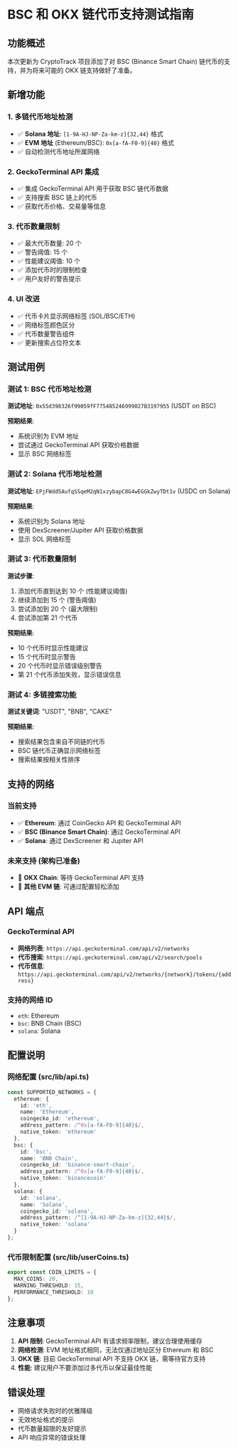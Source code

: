 # BSC 和 OKX 链代币支持测试指南

## 功能概述

本次更新为 CryptoTrack 项目添加了对 BSC (Binance Smart Chain) 链代币的支持，并为将来可能的 OKX 链支持做好了准备。

## 新增功能

### 1. 多链代币地址检测
- ✅ **Solana 地址**: `[1-9A-HJ-NP-Za-km-z]{32,44}` 格式
- ✅ **EVM 地址** (Ethereum/BSC): `0x[a-fA-F0-9]{40}` 格式
- ✅ 自动检测代币地址所属网络

### 2. GeckoTerminal API 集成
- ✅ 集成 GeckoTerminal API 用于获取 BSC 链代币数据
- ✅ 支持搜索 BSC 链上的代币
- ✅ 获取代币价格、交易量等信息

### 3. 代币数量限制
- ✅ 最大代币数量: 20 个
- ✅ 警告阈值: 15 个
- ✅ 性能建议阈值: 10 个
- ✅ 添加代币时的限制检查
- ✅ 用户友好的警告提示

### 4. UI 改进
- ✅ 代币卡片显示网络标签 (SOL/BSC/ETH)
- ✅ 网络标签颜色区分
- ✅ 代币数量警告组件
- ✅ 更新搜索占位符文本

## 测试用例

### 测试 1: BSC 代币地址检测
**测试地址**: `0x55d398326f99059fF775485246999027B3197955` (USDT on BSC)

**预期结果**:
- 系统识别为 EVM 地址
- 尝试通过 GeckoTerminal API 获取价格数据
- 显示 BSC 网络标签

### 测试 2: Solana 代币地址检测
**测试地址**: `EPjFWdd5AufqSSqeM2qN1xzybapC8G4wEGGkZwyTDt1v` (USDC on Solana)

**预期结果**:
- 系统识别为 Solana 地址
- 使用 DexScreener/Jupiter API 获取价格数据
- 显示 SOL 网络标签

### 测试 3: 代币数量限制
**测试步骤**:
1. 添加代币直到达到 10 个 (性能建议阈值)
2. 继续添加到 15 个 (警告阈值)
3. 尝试添加到 20 个 (最大限制)
4. 尝试添加第 21 个代币

**预期结果**:
- 10 个代币时显示性能建议
- 15 个代币时显示警告
- 20 个代币时显示错误级别警告
- 第 21 个代币添加失败，显示错误信息

### 测试 4: 多链搜索功能
**测试关键词**: "USDT", "BNB", "CAKE"

**预期结果**:
- 搜索结果包含来自不同链的代币
- BSC 链代币正确显示网络标签
- 搜索结果按相关性排序

## 支持的网络

### 当前支持
- ✅ **Ethereum**: 通过 CoinGecko API 和 GeckoTerminal API
- ✅ **BSC (Binance Smart Chain)**: 通过 GeckoTerminal API
- ✅ **Solana**: 通过 DexScreener 和 Jupiter API

### 未来支持 (架构已准备)
- 🔄 **OKX Chain**: 等待 GeckoTerminal API 支持
- 🔄 **其他 EVM 链**: 可通过配置轻松添加

## API 端点

### GeckoTerminal API
- **网络列表**: `https://api.geckoterminal.com/api/v2/networks`
- **代币搜索**: `https://api.geckoterminal.com/api/v2/search/pools`
- **代币信息**: `https://api.geckoterminal.com/api/v2/networks/{network}/tokens/{address}`

### 支持的网络 ID
- `eth`: Ethereum
- `bsc`: BNB Chain (BSC)
- `solana`: Solana

## 配置说明

### 网络配置 (src/lib/api.ts)
```typescript
const SUPPORTED_NETWORKS = {
  ethereum: {
    id: 'eth',
    name: 'Ethereum',
    coingecko_id: 'ethereum',
    address_pattern: /^0x[a-fA-F0-9]{40}$/,
    native_token: 'ethereum'
  },
  bsc: {
    id: 'bsc',
    name: 'BNB Chain',
    coingecko_id: 'binance-smart-chain',
    address_pattern: /^0x[a-fA-F0-9]{40}$/,
    native_token: 'binancecoin'
  },
  solana: {
    id: 'solana',
    name: 'Solana',
    coingecko_id: 'solana',
    address_pattern: /^[1-9A-HJ-NP-Za-km-z]{32,44}$/,
    native_token: 'solana'
  }
};
```

### 代币限制配置 (src/lib/userCoins.ts)
```typescript
export const COIN_LIMITS = {
  MAX_COINS: 20,
  WARNING_THRESHOLD: 15,
  PERFORMANCE_THRESHOLD: 10
};
```

## 注意事项

1. **API 限制**: GeckoTerminal API 有请求频率限制，建议合理使用缓存
2. **网络检测**: EVM 地址格式相同，无法仅通过地址区分 Ethereum 和 BSC
3. **OKX 链**: 目前 GeckoTerminal API 不支持 OKX 链，需等待官方支持
4. **性能**: 建议用户不要添加过多代币以保证最佳性能

## 错误处理

- 网络请求失败时的优雅降级
- 无效地址格式的提示
- 代币数量超限的友好提示
- API 响应异常的错误处理
